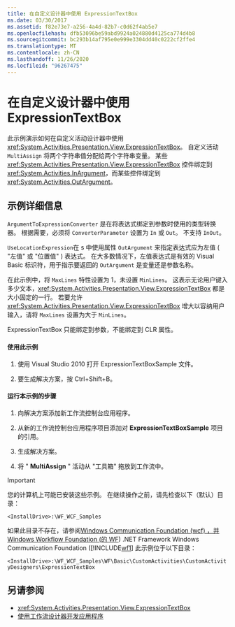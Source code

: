```yaml
---
title: 在自定义设计器中使用 ExpressionTextBox
ms.date: 03/30/2017
ms.assetid: f82e73e7-a256-4a4d-82b7-c0d62f4ab5e7
ms.openlocfilehash: dfb53096be59abd9924a024880d4125ca774d4b8
ms.sourcegitcommit: bc293b14af795e0e999e3304dd40c0222cf2ffe4
ms.translationtype: MT
ms.contentlocale: zh-CN
ms.lasthandoff: 11/26/2020
ms.locfileid: "96267475"
---
```

# <a name="using-the-expressiontextbox-in-a-custom-activity-designer"></a>在自定义设计器中使用 ExpressionTextBox

此示例演示如何在自定义活动设计器中使用 <xref:System.Activities.Presentation.View.ExpressionTextBox>。 自定义活动 `MultiAssign` 将两个字符串值分配给两个字符串变量。 某些 <xref:System.Activities.Presentation.View.ExpressionTextBox> 控件绑定到 <xref:System.Activities.InArgument>，而某些控件绑定到 <xref:System.Activities.OutArgument>。

## <a name="sample-details"></a>示例详细信息

 `ArgumentToExpressionConverter` 是在将表达式绑定到参数时使用的类型转换器。 根据需要，必须将 `ConverterParameter` 设置为 `In` 或 `Out`。 不支持 `InOut`。

 `UseLocationExpression`在 s 中使用属性 `OutArgument` 来指定表达式应为左值 ( "左值" 或 "位置值" ) 表达式。 在大多数情况下，左值表达式是有效的 Visual Basic 标识符，用于指示要返回的 `OutArgument` 是变量还是参数名称。

 在此示例中，将 `MaxLines` 特性设置为 1，未设置 `MinLines`。 这表示无论用户键入多少文本，<xref:System.Activities.Presentation.View.ExpressionTextBox> 都是大小固定的一行。 若要允许 <xref:System.Activities.Presentation.View.ExpressionTextBox> 增大以容纳用户输入，请将 `MaxLines` 设置为大于 `MinLines`。

 ExpressionTextBox 只能绑定到参数，不能绑定到 CLR 属性。

#### <a name="to-use-this-sample"></a>使用此示例

1. 使用 Visual Studio 2010 打开 ExpressionTextBoxSample 文件。

2. 要生成解决方案，按 Ctrl+Shift+B。

#### <a name="to-run-this-sample"></a>运行本示例的步骤

1. 向解决方案添加新工作流控制台应用程序。

2. 从新的工作流控制台应用程序项目添加对 **ExpressionTextBoxSample** 项目的引用。

3. 生成解决方案。

4. 将 " **MultiAssign** " 活动从 "工具箱" 拖放到工作流中。

> [!IMPORTANT]
> 您的计算机上可能已安装这些示例。 在继续操作之前，请先检查以下（默认）目录：  
>
> `<InstallDrive>:\WF_WCF_Samples`  
>
> 如果此目录不存在，请参阅[Windows Communication Foundation (wcf) ，并 Windows Workflow Foundation (的 WF](https://www.microsoft.com/download/details.aspx?id=21459)) .NET Framework Windows Communication Foundation ([!INCLUDE[wf1](../../../../includes/wf1-md.md)] 此示例位于以下目录：  
>
> `<InstallDrive>:\WF_WCF_Samples\WF\Basic\CustomActivities\CustomActivityDesigners\ExpressionTextBox`  
  
## <a name="see-also"></a>另请参阅

- <xref:System.Activities.Presentation.View.ExpressionTextBox>
- [使用工作流设计器开发应用程序](/visualstudio/workflow-designer/developing-applications-with-the-workflow-designer)
